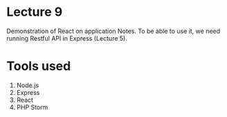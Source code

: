 # Lecture 9
Demonstration of React on application Notes. To be able to use it, we need running Restful API in Express (Lecture 5). 

# Tools used
1. Node.js
2. Express
3. React   
4. PHP Storm
